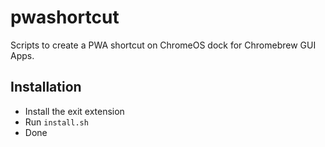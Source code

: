 # pwashortcut
Scripts to create a PWA shortcut on ChromeOS dock for Chromebrew GUI Apps.
## Installation
- Install the exit extension
- Run `install.sh`
- Done
